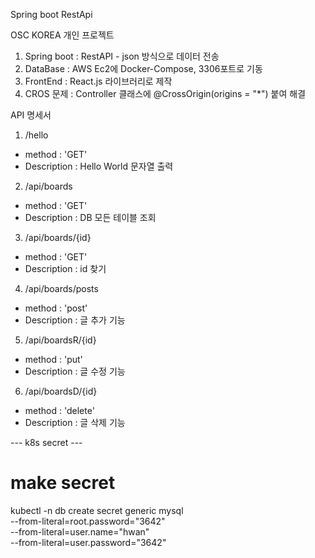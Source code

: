 Spring boot RestApi 

OSC KOREA 개인 프로젝트

1. Spring boot : RestAPI - json 방식으로 데이터 전송
2. DataBase : AWS Ec2에 Docker-Compose, 3306포트로 기동
3. FrontEnd : React.js 라이브러리로 제작
4. CROS 문제 : Controller 클래스에 @CrossOrigin(origins = "*") 붙여 해결


API 명세서

1. /hello
 - method : 'GET'
 - Description : Hello World 문자열 출력

2. /api/boards
 - method : 'GET'
 - Description : DB 모든 테이블 조회

3. /api/boards/{id}
 - method : 'GET'
 - Description : id 찾기

4. /api/boards/posts
 - method : 'post'
 - Description : 글 추가 기능

5. /api/boardsR/{id}
 - method : 'put'
 - Description : 글 수정 기능

6. /api/boardsD/{id}
 - method : 'delete'
 - Description : 글 삭제 기능

--- k8s secret ---
# make secret
kubectl -n db create secret generic mysql \
--from-literal=root.password="3642" \
--from-literal=user.name="hwan" \
--from-literal=user.password="3642"
